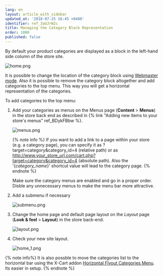 ```yaml
---
lang: en
layout: article_with_sidebar
updated_at: '2018-07-25 16:45 +0400'
identifier: ref_3aUJrW2c
title: Managing the Category Block Representation
order: 1000
published: false
---
```

By default your product categories are displayed as a block in the left-hand side column of the store site. 

![home.png]({{site.baseurl}}/attachments/ref_6rpDdput/home.png)

It is possible to change the location of the category block using [Webmaster mode](https://devs.x-cart.com/webinars_and_video_tutorials/using_webmaster_mode_in_x-cart_5.html "Product Categories"). Also it is possible to remove the category block altogether and add categories to the top menu. This way you will get a horizontal representation of the categories. 

To add categories to the top menu:

1. Add your categories as menus on the Menus page (**Content** > **Menus**) in the store back end as described in {% link "Adding new items to your store's menus" ref_BDykFBbw %}.

   ![menus.png]({{site.baseurl}}/attachments/ref_6rpDdput/menus.png)

   {% note info %}
   If you want to add a link to a page within your store (e.g. a category page), you can specify it as ?target=category&category_id=4 (relative path) or as http://www.your_store_url.com/cart.php?target=category&category_id=4 (absolute path).
   Also the '{_category_name_}' shortcut value will lead to the category page.
   {% endnote %}

   Make sure the category menus are enabled and go in a proper order. Disble any unnecessary menus to make the menu bar more attractive.

2. Add a submenu if necessary

   ![submenu.png]({{site.baseurl}}/attachments/ref_6rpDdput/submenu.png)

3. Change the home page and default page layout on the _Layout_ page (**Look & feel** > **Layout**) in the store back-end.

   ![layout.png]({{site.baseurl}}/attachments/ref_6rpDdput/layout.png)

4. Check your new site layout.

   ![home_1.png]({{site.baseurl}}/attachments/ref_6rpDdput/home_1.png)
   
{% note info%}
It is also possble to move the categories list to the horizontal bar using the X-Cart addon [Horizontal Flyout Categories Menu](https://market.x-cart.com/addons/horizontal-flyout-categories-menu.html "Product Categories"). Its easier in setup.
{% endnote %}

